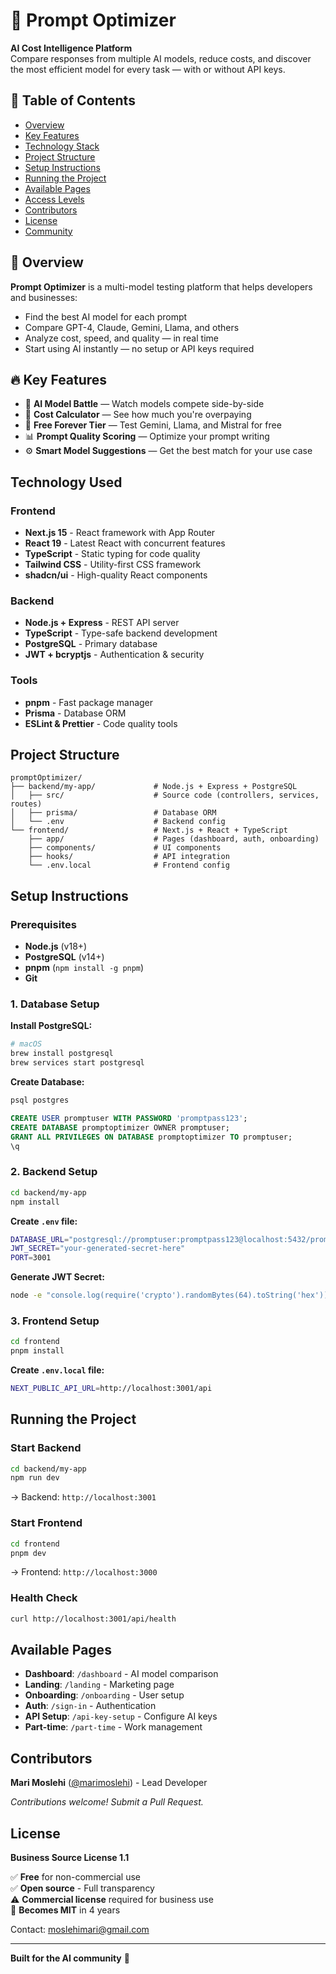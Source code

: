 # 🧠 Prompt Optimizer
**AI Cost Intelligence Platform**  
Compare responses from multiple AI models, reduce costs, and discover the most efficient model for every task — with or without API keys.

## 📌 Table of Contents
- [Overview](#-overview)
- [Key Features](#-key-features)
- [Technology Stack](#-technology-stack)
- [Project Structure](#-project-structure)
- [Setup Instructions](#-setup-instructions)
- [Running the Project](#-running-the-project)
- [Available Pages](#-available-pages)
- [Access Levels](#-access-levels-dashboard-modes)
- [Contributors](#-contributors)
- [License](#-license)
- [Community](#-join-the-community)

## 🚀 Overview
**Prompt Optimizer** is a multi-model testing platform that helps developers and businesses:
- Find the best AI model for each prompt
- Compare GPT-4, Claude, Gemini, Llama, and others
- Analyze cost, speed, and quality — in real time
- Start using AI instantly — no setup or API keys required

## 🔥 Key Features
- 🥊 **AI Model Battle** — Watch models compete side-by-side  
- 💸 **Cost Calculator** — See how much you're overpaying  
- 🧪 **Free Forever Tier** — Test Gemini, Llama, and Mistral for free  
- 📊 **Prompt Quality Scoring** — Optimize your prompt writing  
- ⚙️ **Smart Model Suggestions** — Get the best match for your use case  

## Technology Used

### Frontend
- **Next.js 15** - React framework with App Router
- **React 19** - Latest React with concurrent features
- **TypeScript** - Static typing for code quality
- **Tailwind CSS** - Utility-first CSS framework
- **shadcn/ui** - High-quality React components

### Backend
- **Node.js + Express** - REST API server
- **TypeScript** - Type-safe backend development
- **PostgreSQL** - Primary database
- **JWT + bcryptjs** - Authentication & security

### Tools
- **pnpm** - Fast package manager
- **Prisma** - Database ORM
- **ESLint & Prettier** - Code quality tools

## Project Structure

```
promptOptimizer/
├── backend/my-app/             # Node.js + Express + PostgreSQL
│   ├── src/                    # Source code (controllers, services, routes)
│   ├── prisma/                 # Database ORM
│   └── .env                    # Backend config
└── frontend/                   # Next.js + React + TypeScript
    ├── app/                    # Pages (dashboard, auth, onboarding)
    ├── components/             # UI components
    ├── hooks/                  # API integration
    └── .env.local              # Frontend config
```



## Setup Instructions

### Prerequisites

- **Node.js** (v18+)
- **PostgreSQL** (v14+)
- **pnpm** (`npm install -g pnpm`)
- **Git**

### 1. Database Setup

**Install PostgreSQL:**
```bash
# macOS
brew install postgresql
brew services start postgresql
```

**Create Database:**
```sql
psql postgres

CREATE USER promptuser WITH PASSWORD 'promptpass123';
CREATE DATABASE promptoptimizer OWNER promptuser;
GRANT ALL PRIVILEGES ON DATABASE promptoptimizer TO promptuser;
\q
```

### 2. Backend Setup

```bash
cd backend/my-app
npm install
```

**Create `.env` file:**
```bash
DATABASE_URL="postgresql://promptuser:promptpass123@localhost:5432/promptoptimizer"
JWT_SECRET="your-generated-secret-here"
PORT=3001
```

**Generate JWT Secret:**
```bash
node -e "console.log(require('crypto').randomBytes(64).toString('hex'))"
```

### 3. Frontend Setup

```bash
cd frontend
pnpm install
```

**Create `.env.local` file:**
```bash
NEXT_PUBLIC_API_URL=http://localhost:3001/api
```

## Running the Project

### Start Backend
```bash
cd backend/my-app
npm run dev
```
→ Backend: `http://localhost:3001`

### Start Frontend
```bash
cd frontend
pnpm dev
```
→ Frontend: `http://localhost:3000`

### Health Check
```bash
curl http://localhost:3001/api/health
```

## Available Pages

- **Dashboard**: `/dashboard` - AI model comparison
- **Landing**: `/landing` - Marketing page
- **Onboarding**: `/onboarding` - User setup
- **Auth**: `/sign-in` - Authentication
- **API Setup**: `/api-key-setup` - Configure AI keys
- **Part-time**: `/part-time` - Work management

## Contributors

**Mari Moslehi** ([@marimoslehi](https://github.com/marimoslehi)) - Lead Developer

*Contributions welcome! Submit a Pull Request.*

## License

**Business Source License 1.1**

✅ **Free** for non-commercial use  
✅ **Open source** - Full transparency  
⚠️ **Commercial license** required for business use  
🔄 **Becomes MIT** in 4 years  

Contact: moslehimari@gmail.com

---

**Built for the AI community** 🚀